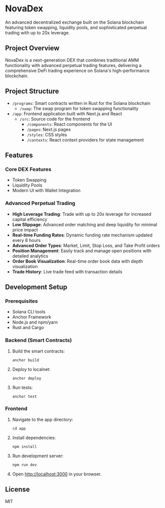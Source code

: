 # NovaDex

An advanced decentralized exchange built on the Solana blockchain featuring token swapping, liquidity pools, and sophisticated perpetual trading with up to 20x leverage.

## Project Overview

NovaDex is a next-generation DEX that combines traditional AMM functionality with advanced perpetual trading features, delivering a comprehensive DeFi trading experience on Solana's high-performance blockchain.

## Project Structure

- `/programs`: Smart contracts written in Rust for the Solana blockchain
  - `/swap`: The swap program for token swapping functionality
- `/app`: Frontend application built with Next.js and React
  - `/src`: Source code for the frontend
    - `/components`: React components for the UI
    - `/pages`: Next.js pages
    - `/styles`: CSS styles
    - `/contexts`: React context providers for state management

## Features

### Core DEX Features
- Token Swapping
- Liquidity Pools
- Modern UI with Wallet Integration

### Advanced Perpetual Trading
- **High Leverage Trading**: Trade with up to 20x leverage for increased capital efficiency
- **Low Slippage**: Advanced order matching and deep liquidity for minimal price impact
- **Real-time Funding Rates**: Dynamic funding rate mechanism updated every 8 hours
- **Advanced Order Types**: Market, Limit, Stop Loss, and Take Profit orders
- **Position Management**: Easily track and manage open positions with detailed analytics
- **Order Book Visualization**: Real-time order book data with depth visualization
- **Trade History**: Live trade feed with transaction details

## Development Setup

### Prerequisites

- Solana CLI tools
- Anchor Framework
- Node.js and npm/yarn
- Rust and Cargo

### Backend (Smart Contracts)

1. Build the smart contracts:
   ```
   anchor build
   ```

2. Deploy to localnet:
   ```
   anchor deploy
   ```

3. Run tests:
   ```
   anchor test
   ```

### Frontend

1. Navigate to the app directory:
   ```
   cd app
   ```

2. Install dependencies:
   ```
   npm install
   ```

3. Run development server:
   ```
   npm run dev
   ```

4. Open [http://localhost:3000](http://localhost:3000) in your browser.

## License

MIT
